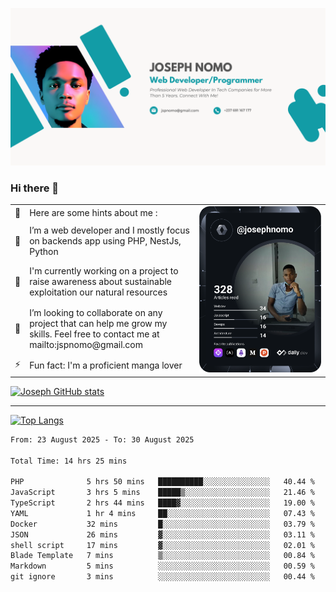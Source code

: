 ![Banner of my profile!](/Joseph_NOMO_NEW.png "Banner")

### Hi there 👋

<!--- | --  | 👋  | Here are some hints about me :                                                                                                 | <td rowspan=6><img src="/devcard.svg" width="400" alt="Joseph NOMO's Dev Card"/></td> |
| --- | --- | ------------------------------------------------------------------------------------------------------------------------------ | ------------------------------------------------------------------------------------- |
| --  | 🔭  | I’m a web developer and I mostly focus on backends app using PHP, NestJs, Python                                               |
| --  | 🦁  | I'm currently working on a project to raise awareness about sustainable exploitation our natural resources                     |
| --  | 👯  | I’m looking to collaborate on any project that can help me grow my skills. Feel free to contact me at mailto:jspnomo@gmail.com |
| --  | ⚡  | Fun fact: I'm a proficient manga lover                                                                                         |
--->

<table>
    <tr>
        <td width="1%">👋</td>
        <td width="55%">Here are some hints about me :</td>
        <td rowspan=6 width="44%"><img src="/devcard.svg" width="400" alt="Joseph NOMO's Dev Card"/></td>
    </tr>
    <tr>
        <td>🔭</td>
        <td>I’m a web developer and I mostly focus on backends app using PHP, NestJs, Python</td>
    </tr>
    <tr>
        <td>🦁</td>
        <td>I'm currently working on a project to raise awareness about sustainable exploitation our natural resources</td>
    </tr>
    <tr>
        <td>👯</td>
        <td>I’m looking to collaborate on any project that can help me grow my skills. Feel free to contact me at mailto:jspnomo@gmail.com</td>
    </tr>
    <tr>
        <td>⚡</td>
        <td>Fun fact: I'm a proficient manga lover</td>
    </tr>

</table>

[![Joseph GitHub stats](https://github-readme-stats-seven-sigma-53.vercel.app/api?username=Jspascal)](https://github.com/Jspascal/github-readme-stats)

---

[![Top Langs](https://github-readme-stats-seven-sigma-53.vercel.app/api/top-langs/?username=Jspascal&layout=compact)](https://github.com/Jspascal/github-readme-stats)

<!--START_SECTION:waka-->

```txt
From: 23 August 2025 - To: 30 August 2025

Total Time: 14 hrs 25 mins

PHP              5 hrs 50 mins   ██████████░░░░░░░░░░░░░░░   40.44 %
JavaScript       3 hrs 5 mins    █████▒░░░░░░░░░░░░░░░░░░░   21.46 %
TypeScript       2 hrs 44 mins   ████▓░░░░░░░░░░░░░░░░░░░░   19.00 %
YAML             1 hr 4 mins     ██░░░░░░░░░░░░░░░░░░░░░░░   07.43 %
Docker           32 mins         █░░░░░░░░░░░░░░░░░░░░░░░░   03.79 %
JSON             26 mins         ▓░░░░░░░░░░░░░░░░░░░░░░░░   03.11 %
shell script     17 mins         ▓░░░░░░░░░░░░░░░░░░░░░░░░   02.01 %
Blade Template   7 mins          ▒░░░░░░░░░░░░░░░░░░░░░░░░   00.84 %
Markdown         5 mins          ░░░░░░░░░░░░░░░░░░░░░░░░░   00.59 %
git ignore       3 mins          ░░░░░░░░░░░░░░░░░░░░░░░░░   00.44 %
```

<!--END_SECTION:waka-->
